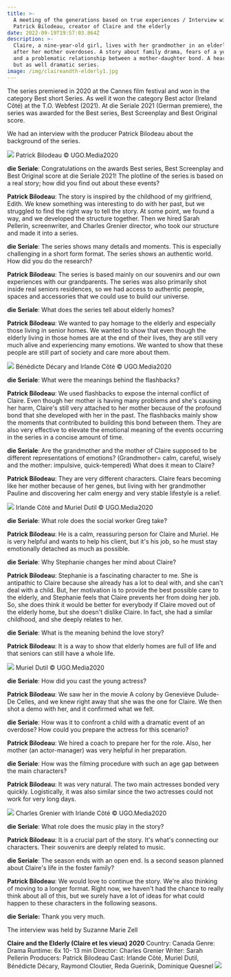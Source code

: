 ```yaml
---
title: >-
  A meeting of the generations based on true experiences / Interview with
  Patrick Bilodeau, creator of Claire and the elderly
date: 2022-09-19T19:57:03.864Z
description: >-
  Claire, a nine-year-old girl, lives with her grandmother in an elderly home
  after her mother overdoses. A story about family drama, fears of a young girl
  and a problematic relationship between a mother-daughter bond. A heart-warming
  but as well dramatic series. 
image: /img/claireandth-elderly1.jpg
---
```

The series premiered in 2020 at the Cannes film festival and won in the category Best short Series. As well it won the category Best actor (Ireland Côté) at the T.O. Webfest (2021). 
At die Seriale 2021 (German premiere), the series was awarded for the Best series, Best Screenplay and Best Original score.

We had an interview with the producer Patrick Bilodeau about the background of the series. 

![](/img/patrickbilodeau.jpg)
Patrick Bilodeau © UGO.Media2020

**die Seriale**: Congratulations on the awards Best series, Best Screenplay and Best Original score at die Seriale 2021! The plotline of the series is based on a real story; how did you find out about these events?

**Patrick Bilodeau**: The story is inspired by the childhood of my girlfriend, Edith. We knew something was interesting to do with her past, but we struggled to find the right way to tell the story. At some point, we found a way, and we developed the structure together. Then we hired Sarah Pellerin, screenwriter, and Charles Grenier director, who took our structure and made it into a series.

**die Seriale**: The series shows many details and moments. This is especially challenging in a short form format. The series shows an authentic world. How did you do the research?

**Patrick Bilodeau**: The series is based mainly on our souvenirs and our own experiences with our grandparents. The series was also primarily shot inside real seniors residences, so we had access to authentic people, spaces and accessories that we could use to build our universe.

**die Seriale**: What does the series tell about elderly homes?

**Patrick Bilodeau**: We wanted to pay homage to the elderly and especially those living in senior homes. We wanted to show that even though the elderly living in those homes are at the end of their lives, they are still very much alive and experiencing many emotions. We wanted to show that these people are still part of society and care more about them.  

![](/img/3G0A0694.jpg)
Bénédicte Décary and Irlande Côté © UGO.Media2020

**die Seriale**: What were the meanings behind the flashbacks?

**Patrick Bilodeau**: We used flashbacks to expose the internal conflict of Claire. Even though her mother is having many problems and she's causing her harm, Claire's still very attached to her mother because of the profound bond that she developed with her in the past. The flashbacks mainly show the moments that contributed to building this bond between them. They are also very effective to elevate the emotional meaning of the events occurring in the series in a concise amount of time. 

**die Seriale**: Are the grandmother and the mother of Claire supposed to be different representations of emotions? (Grandmother= calm, careful, wisely and the mother: impulsive, quick-tempered) What does it mean to Claire?

**Patrick Bilodeau**: They are very different characters. Claire fears becoming like her mother because of her genes, but living with her grandmother Pauline and discovering her calm energy and very stable lifestyle is a relief.

![](/img/G0A0197.jpg)
Irlande Côté and Muriel Dutil © UGO.Media2020

**die Seriale**: What role does the social worker Greg take? 

**Patrick Bilodeau**: He is a calm, reassuring person for Claire and Muriel. He is very helpful and wants to help his client, but it's his job, so he must stay emotionally detached as much as possible.

**die Seriale**: Why Stephanie changes her mind about Claire?

**Patrick Bilodeau**: Stephanie is a fascinating character to me. She is antipathic to Claire because she already has a lot to deal with, and she can't deal with a child. But, her motivation is to provide the best possible care to the elderly, and Stephanie feels that Claire prevents her from doing her job. So, she does think it would be better for everybody if Claire moved out of the elderly home, but she doesn't dislike Claire. In fact, she had a similar childhood, and she deeply relates to her. 

**die Seriale**: What is the meaning behind the love story?

**Patrick Bilodeau**: It is a way to show that elderly homes are full of life and that seniors can still have a whole life.

![](/img/MurielDutilClaireandtheelderly.jpg)
Muriel Dutil © UGO.Media2020

**die Seriale**: How did you cast the young actress? 

**Patrick Bilodeau**: We saw her in the movie A colony by Geneviève Dulude-De Celles, and we knew right away that she was the one for Claire. We then shot a demo with her, and it confirmed what we felt.

**die Seriale**: How was it to confront a child with a dramatic event of an overdose? How could you prepare the actress for this scenario?

**Patrick Bilodeau**: We hired a coach to prepare her for the role. Also, her mother (an actor-manager) was very helpful in her preparation.

**die Seriale**: How was the filming procedure with such an age gap between the main characters?

**Patrick Bilodeau**: It was very natural. The two main actresses bonded very quickly. Logistically, it was also similar since the two actresses could not work for very long days.

![](/img/G0A0768.jpg)
Charles Grenier with Irlande Côté © UGO.Media2020

**die Seriale**: What role does the music play in the story?

**Patrick Bilodeau**: It is a crucial part of the story. It's what's connecting our characters. Their souvenirs are deeply related to music. 

**die Seriale**: The season ends with an open end. Is a second season planned about Claire's life in the foster family? 

**Patrick Bilodeau**: We would love to continue the story. We're also thinking of moving to a longer format. Right now, we haven't had the chance to really think about all of this, but we surely have a lot of ideas for what could happen to these characters in the following seasons. 

**die Seriale:** Thank you very much.

The interview was held by Suzanne Marie Zell

**Claire and the Elderly (Claire et les vieux) 2020**
Country: Canada
Genre: Drama 
Runtime: 6x 10- 13 min
Director: Charles Grenier
Writer: Sarah Pellerin
Producers: Patrick Bilodeau
Cast: Irlande Côté, Muriel Dutil, Bénédicte Décary, Raymond Cloutier, Reda Guerinik, Dominique Quesnel 
![](/img/claireandtheelderlyposterquer.jpg)
